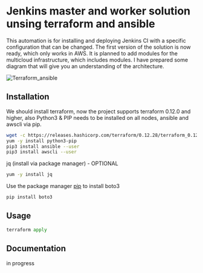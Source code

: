 # Jenkins master and worker solution unsing terraform and ansible

This automation is for installing and deploying Jenkins CI with a specific configuration that can be changed. The first version of the solution is now ready, which only works in AWS. It is planned to add modules for the multicloud infrastructure, which includes modules. I have prepared some diagram that will give you an understanding of the architecture.

![Terraform_ansible](https://user-images.githubusercontent.com/20015341/113224231-a752c780-9293-11eb-981c-5c77bf981414.png)


## Installation

We should install terraform, now the project supports terraform 0.12.0 and higher, also Python3 & PIP needs to be installed on all nodes, ansible and awscli via pip.
```bash
wget -c https://releases.hashicorp.com/terraform/0.12.28/terraform_0.12.28_linux_amd64.zip
yum -y install python3-pip
pip3 install ansible --user
pip3 install awscli --user 
```
jq (install via package manager) - OPTIONAL
```bash
yum -y install jq
```

Use the package manager [pip](https://pip.pypa.io/en/stable/) to install boto3

```bash
pip install boto3
```

## Usage

```python
terraform apply
```

## Documentation    

in progress
